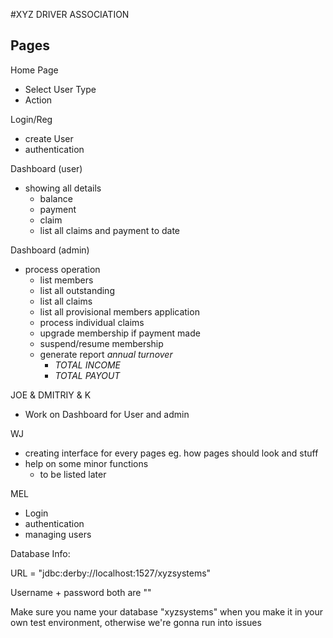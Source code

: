 #XYZ DRIVER ASSOCIATION
## Pages
Home Page
 - Select User Type
 - Action

Login/Reg
- create User
- authentication

Dashboard (user)
- showing all details
  - balance
  - payment
  - claim
  - list all claims and payment to date

Dashboard (admin)
- process operation
  - list members
  - list all outstanding
  - list all claims
  - list all provisional members application
  - process individual claims
  - upgrade membership if payment made
  - suspend/resume membership
  - generate report _annual turnover_
    - _TOTAL INCOME_
    - _TOTAL PAYOUT_



JOE & DMITRIY & K
- Work on Dashboard for User and admin

WJ
- creating interface for every pages
 eg. how pages should look and stuff
- help on some minor functions
  - to be listed later

MEL
- Login
- authentication
- managing users

Database Info:

URL = "jdbc:derby://localhost:1527/xyzsystems"

Username + password both are ""

Make sure you name your database "xyzsystems" when you make it in your own test environment, otherwise we're gonna run into issues



